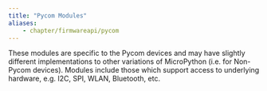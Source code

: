 ```yaml
---
title: "Pycom Modules"
aliases:
    - chapter/firmwareapi/pycom
---
```


These modules are specific to the Pycom devices and may have slightly different implementations to other variations of MicroPython (i.e. for Non-Pycom devices). Modules include those which support access to underlying hardware, e.g. I2C, SPI, WLAN, Bluetooth, etc.

